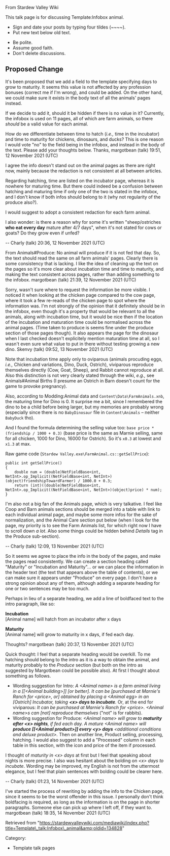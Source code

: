 From Stardew Valley Wiki

This talk page is for discussing Template:Infobox animal.

- Sign and date your posts by typing four tildes (~~~~).
- Put new text below old text.

<!--THE END-->

- Be polite.
- Assume good faith.
- Don't delete discussions.

## Proposed Change

It's been proposed that we add a field to the template specifying days to grow to maturity. It seems this value is not affected by any profession bonuses (correct me if I'm wrong), and could be added. On the other hand, we could make sure it exists in the body text of all the animals' pages instead.

If we decide to add it, should it be hidden if there is no value in it? Currently, the infobox is used on 11 pages, all of which are farm animals, so there *should* be a valid value for each animal.

How do we differentiate between time to hatch (*i.e.,* time in the incubator) and time to maturity for chickens, dinosaurs, and ducks? This is one reason I would vote "no" to the field being in the infobox, and instead in the body of the text. Please add your thoughts below. Thanks, margotbean (talk) 19:51, 12 November 2021 (UTC)

I agree the info doesn't stand out on the animal pages as there are right now, mainly because the redaction is not consistent at all between articles.

Regarding hatching, time are listed on the incubator page, whereas it is nowhere for maturing time. But there could indeed be a confusion between hatching and maturing time if only one of the two is stated in the infobox, and I don't know if both infos should belong to it (why not regularity of the produce also?).

I would suggest to adopt a consistent redaction for each farm animal.

I also wonder: is there a reason why for some it's written "sheep/ostriches **who eat every day** mature after 4/7 days", when it's not stated for cows or goats? Do they grow even if unfed?

-- Charly (talk) 20:36, 12 November 2021 (UTC)

From Animals#Produce: No animal will produce if it is not fed that day. So, the text should read the same on all farm animals' pages. Clearly there is some consistency that is lacking. I like the idea of cleaning up the text on the pages so it's more clear about incubation time and time to maturity, and making the text consistent across pages, rather than adding something to the infobox. margotbean (talk) 21:39, 12 November 2021 (UTC)

Sorry, wasn't sure where to request the information be more visible. I noticed it when looking at the chicken page compared to the cow page, where it took a few re-reads of the chicken page to spot where the information was. I'm not strongly of the opinion that it definitely should be in the infobox, even though it's a property that would be relevant to all the animals, along with incubation time, but it would be nice then if the location of the incubation and maturation time could be normalised across the animal pages. (Time taken to produce is seems fine under the produce section of those pages though). It also appears the page for the dinosaur when I last checked doesn't explicitely mention maturation time at all, so I wasn't even sure what value to put in there without testing growing a new dino. Skenvy (talk) 09:52, 13 November 2021 (UTC)

Note that incubation time apply only to oviparous (animals procuding eggs, *i.e.,* Chicken and variations, Dino, Duck, Ostrich), viviparous reproduce themselves directly (Cow, Goat, Sheep), and Rabbit cannot reproduce at all. Also this distinction is not very clearly stated through the wiki, *e.g.,* see Animals#Animal Births (I presume an Ostrich in Barn doesn't count for the game to provoke pregnancy).

Also, according to Modding:Animal data and `Content\Data\FarmAnimals.xnb`, the maturing time for Dino is 0. It surprise me a bit, since I remembered the dino to be a child before being larger, but my memories are probably wrong (especially since there is no `BabyDinosaur` file in `Content\Animals` – neither `BabyDuck` tho).

And I found the formula determining the selling value too: `base price * (friendship / 1000 + 0.3)` (base price is the same as Marnie selling, same for all chicken, 1000 for Dino, 16000 for Ostrich). So it's `x0.3` at lowest and `x1.3` at max.

Raw game code (`Stardew Valley.exe\FarmAnimal.cs::getSellPrice`):

```
public int getSellPrice()
{
	double num = (double)NetFieldBase<int, NetInt>.op_Implicit((NetFieldBase<int, NetInt>)(object)friendshipTowardFarmer) / 1000.0 + 0.3;
	return (int)((double)NetFieldBase<int, NetInt>.op_Implicit((NetFieldBase<int, NetInt>)(object)price) * num);
}
```

I'm also not a big fan of the Animals page, which is very talkative. I feel like Coop and Barn animals sections should be merged into a table with link to each individual animal page, and maybe some more infos for the sake of normalization, and the Animal Care section put below (when I look for the page, my priority is to see the Farm Animals list, for which right now I have to scroll down *a lot*. Also some things could be hidden behind *Details* tag in the Produce sub-section).

-- Charly (talk) 12:09, 13 November 2021 (UTC)

So it seems we agree to place the info in the body of the pages, and make the pages read consistently. We can create a section heading called "Maturity" or "Incubation and Maturity"... or we can place the information in the header text (the text that appears above the table of contents), or we can make sure it appears under "Produce" on every page. I don't have a strong opinion about any of them, although adding a separate heading for one or two sentences may be too much.

Perhaps in lieu of a separate heading, we add a line of boldfaced text to the intro paragraph, like so:

**Incubation**  
\[Animal name] will hatch from an incubator after x days

**Maturity**  
\[Animal name] will grow to maturity in x days, if fed each day.

Thoughts? margotbean (talk) 20:37, 13 November 2021 (UTC)

Quick thought: I feel that a separate heading would be overkill. To me hatching should belong to the intro as it is a way to obtain the animal, and maturity probably to the *Produce* section (but both on the intro as suggested by Margotbean could be possible also). At first I thought about something as follows.

- Wording suggestion for Intro: *A &lt;Animal name&gt; is a farm animal living in a \[\[&lt;Animal building&gt;]] \[or better]. It can be \[purchased at Marnie's Ranch for &lt;price&gt;, or] obtained by placing a &lt;Animal egg&gt; in an \[Ostrich] Incubator, taking **&lt;x&gt; days to incubate**.* Or, at the end for viviparous: *It can be purchased at Marnie's Ranch for &lt;price&gt;. &lt;Animal name&gt;s can \[not] reproduce themselves* ("not" is for rabbits).
- Wording suggestion for Produce: *&lt;Animal name&gt; will grow to **maturity after &lt;x&gt; nights**, if fed each day. A mature &lt;Animal name&gt; will **produce \[\[&lt;Animal product&gt;]] every &lt;y&gt; days** &lt;additional conditions and deluxe product&gt;.* Then on another line, Product selling, processing, hatching. I would also suggest to add a "Processed" column in each table in this section, with the icon and price of the item if processed.

I thought of *maturity in &lt;x&gt; days* at first but I feel that speaking about nights is more precise. I also was hesitant about the bolding on *&lt;x&gt; days to incubate*. Wording may be improved, my English is not from the uttermost elegance, but I feel that plain sentences with bolding could be clearer here.

-- Charly (talk) 01:23, 14 November 2021 (UTC)

I've started the process of rewriting by adding the info to the Chicken page, since it seems to be the worst offender in this issue. I personally don't think boldfacing is required, as long as the information is on the page in shorter paragraphs. Someone else can pick up where I left off, if they want to. margotbean (talk) 18:35, 14 November 2021 (UTC)

Retrieved from "https://stardewvalleywiki.com/mediawiki/index.php?title=Template\_talk:Infobox\_animal&amp;oldid=134828"

Category:

- Template talk pages